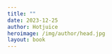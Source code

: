```yaml
---
title: ""
date: 2023-12-25
author: Hotjuice
heroimage: /img/author/head.jpg
layout: book
---
```

<!-- {{< neodb "https://neodb.social/book/474sTMMVomh66cuVL8xCRW" >}} -->